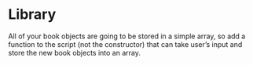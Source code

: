 # Library
All of your book objects are going to be stored in a simple array, so add a function to the script (not the constructor) that can take user’s input and store the new book objects into an array.
